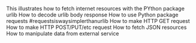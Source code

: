 This illustrates how to fetch internet resources with the PYthon package urlib
How to decode urlib body response
How to use Python package requests #requestsiswaysimplerthanurlib
How to make HTTP GET request
How to make HTTP POST/PUT/etc request
How to fetch JSON resources
How to manipulate data from external service